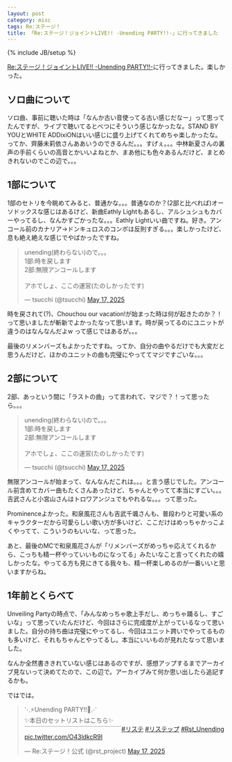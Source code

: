 ```yaml
---
layout: post
category: misc
tags: Re:ステージ！
title: 「Re:ステージ！ジョイントLIVE!! -Unending PARTY!!-」に行ってきました
---
```

{% include JB/setup %}

[Re:ステージ！ジョイントLIVE!! -Unending PARTY!!-](https://rst-project.com/event/20250517/)に行ってきました。楽しかった。

## ソロ曲について

ソロ曲、事前に聴いた時は「なんか古い音使ってる古い感じだなー」って思ってたんですが、ライブで聴いてるとべつにそういう感じなかったな。STAND BY YOUとWHITE ADDixiONはいい感じに盛り上げてくれてめちゃ楽しかったな。ってか、齊藤未莉依さんああいうのできるんだ。。。すげぇ。。。中林新夏さんの裏声の手前くらいの高音とかいいよねとか、まあ他にも色々あるんだけど、まとめきれないのでこの辺で。。。

## 1部について

1部のセトリを今眺めてみると、普通かな。。。普通なのか？(2部と比べれば)オーソドックスな感じはあるけど、新曲Eathly Lightもあるし、アルシュシュもカバーやってるし、なんかすごかったな。。。Eathly Lightいい曲ですね。好き。アンコール前のカナリア->ドンキュロスのコンボは反則すぎる。。。楽しかったけど、息も絶え絶えな感じでやばかったですね。

<blockquote class="twitter-tweet"><p lang="ja" dir="ltr">unending(終わらない)ので。。。<br>1部:時を戻します<br>2部:無限アンコールします<br><br>アホでしょ、ここの運営(たのしかったです)</p>&mdash; tsucchi (@tsucchi) <a href="https://twitter.com/tsucchi/status/1923713511512998075?ref_src=twsrc%5Etfw">May 17, 2025</a></blockquote> <script async src="https://platform.twitter.com/widgets.js" charset="utf-8"></script>

時を戻されて(?)、Chouchou our vacation!が始まった時は何が起きたのか？！って思いましたが斬新でよかったなって思います。時が戻ってるのにユニットが違うのはなんなんだよw って感じではあるが。。。

最後のリメンバーズもよかったですね。ってか、自分の曲やるだけでも大変だと思うんだけど、ほかのユニットの曲も完璧にやっててマジですごいな。。。

## 2部について

2部、あっという間に「ラストの曲」って言われて、マジで？！って思ったら。。。

<blockquote class="twitter-tweet"><p lang="ja" dir="ltr">unending(終わらない)ので。。。<br>1部:時を戻します<br>2部:無限アンコールします<br><br>アホでしょ、ここの運営(たのしかったです)</p>&mdash; tsucchi (@tsucchi) <a href="https://twitter.com/tsucchi/status/1923713511512998075?ref_src=twsrc%5Etfw">May 17, 2025</a></blockquote> <script async src="https://platform.twitter.com/widgets.js" charset="utf-8"></script>

無限アンコールが始まって、なんなんだこれは。。。と言う感じでした。アンコール前含めてカバー曲もたくさんあったけど、ちゃんとやってて本当にすごい。。。吉武さんと小宮山さんはトロワアンジュでもやれるな。。。って思った。

Prominenceよかった。和泉風花さんも吉武千颯さんも、普段わりと可愛い系のキャラクターだから可愛らしい歌い方が多いけど、ここだけはめっちゃかっこよくやってて、こういうのもいいな、って思った。

あと、最後のMCで和泉風花さんが「リメンバーズがめっちゃ応えてくれるから、こっちも精一杯やっていいものになってる」みたいなこと言ってくれたの嬉しかったな。やってる方も見にきてる我々も、精一杯楽しめるのが一番いいと思いますからね。

## 1年前とくらべて

Unveiling Partyの時点で、「みんなめっちゃ歌上手だし、めっちゃ踊るし、すごいな」って思っていたんだけど、今回はさらに完成度が上がっているなって思いました。自分の持ち曲は完璧にやってるし、今回はユニット跨いでやってるものも多いけど、それもちゃんとやってるし。本当にいいものが見れたなって思いました。

なんか全然書ききれていない感じはあるのですが、感想アップするまでアーカイブ見ないって決めてたので、この辺で。アーカイブみて何か思い出したら追記するかも。

ではでは。

<blockquote class="twitter-tweet"><p lang="ja" dir="ltr">⋱⚡Unending PARTY!!🍬⋰<br>✨本日のセットリストはこちら✨<br>￣￣￣￣￣￣￣￣￣￣￣￣￣￣￣￣<a href="https://twitter.com/hashtag/%E3%83%AA%E3%82%B9%E3%83%86?src=hash&amp;ref_src=twsrc%5Etfw">#リステ</a> <a href="https://twitter.com/hashtag/%E3%83%AA%E3%82%B9%E3%83%86%E3%83%83%E3%83%97?src=hash&amp;ref_src=twsrc%5Etfw">#リステップ</a> <a href="https://twitter.com/hashtag/Rst_Unending?src=hash&amp;ref_src=twsrc%5Etfw">#Rst_Unending</a> <a href="https://t.co/O43ldkcR9I">pic.twitter.com/O43ldkcR9I</a></p>&mdash; Re:ステージ！公式 (@rst_project) <a href="https://twitter.com/rst_project/status/1923707663227158886?ref_src=twsrc%5Etfw">May 17, 2025</a></blockquote> <script async src="https://platform.twitter.com/widgets.js" charset="utf-8"></script>